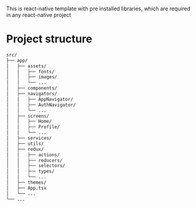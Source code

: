 This is react-native template with pre installed libraries, which are required in any react-native project

# Project structure

```bash
src/
├── app/
│   ├── assets/
│   │   ├── fonts/
│   │   ├── images/
│   │   └── ...
│   ├── components/
│   ├── navigators/
│   │   ├── AppNavigator/
│   │   ├── AuthNavigator/
│   │   └── ...
│   ├── screens/
│   │   ├── Home/
│   │   ├── Profile/
│   │   └── ...
│   ├── services/
│   ├── utils/
│   ├── redux/
│   │   ├── actions/
│   │   ├── reducers/
│   │   ├── selectors/
│   │   ├── types/
│   │   └── ...
│   ├── themes/
│   ├── App.tsx
│   └── ...
└── ...
```

